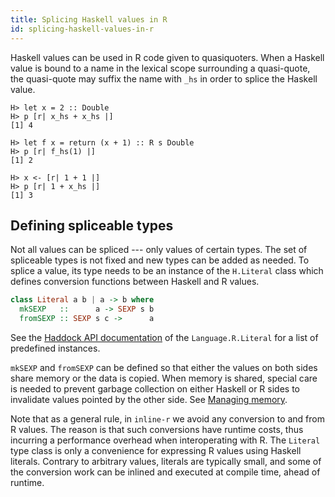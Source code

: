 ```yaml
---
title: Splicing Haskell values in R
id: splicing-haskell-values-in-r
---
```


Haskell values can be used in R code given to quasiquoters. When
a Haskell value is bound to a name in the lexical scope surrounding
a quasi-quote, the quasi-quote may suffix the name with `_hs` in order
to splice the Haskell value.

    H> let x = 2 :: Double
    H> p [r| x_hs + x_hs |]
    [1] 4

    H> let f x = return (x + 1) :: R s Double
    H> p [r| f_hs(1) |]
    [1] 2

    H> x <- [r| 1 + 1 |]
    H> p [r| 1 + x_hs |]
    [1] 3

## Defining spliceable types

Not all values can be spliced --- only values of certain types. The
set of spliceable types is not fixed and new types can be added as
needed. To splice a value, its type needs to be an instance of the
`H.Literal` class which defines conversion functions between Haskell
and R values.

~~~ haskell
class Literal a b | a -> b where
  mkSEXP   ::      a -> SEXP s b
  fromSEXP :: SEXP s c ->      a
~~~

See the [Haddock API documentation][stackage-inline-r] of the
`Language.R.Literal` for a list of predefined instances.

`mkSEXP` and `fromSEXP` can be defined so that either the values on
both sides share memory or the data is copied. When memory is shared,
special care is needed to prevent garbage collection on either Haskell
or R sides to invalidate values pointed by the other side. See
[Managing memory](managing-memory.html).

Note that as a general rule, in `inline-r` we avoid any conversion to
and from R values. The reason is that such conversions have runtime
costs, thus incurring a performance overhead when interoperating with
R. The `Literal` type class is only a convenience for expressing
R values using Haskell literals. Contrary to arbitrary values,
literals are typically small, and some of the conversion work can be
inlined and executed at compile time, ahead of runtime.

[stackage-inline-r]: http://www.stackage.org/package/inline-r
